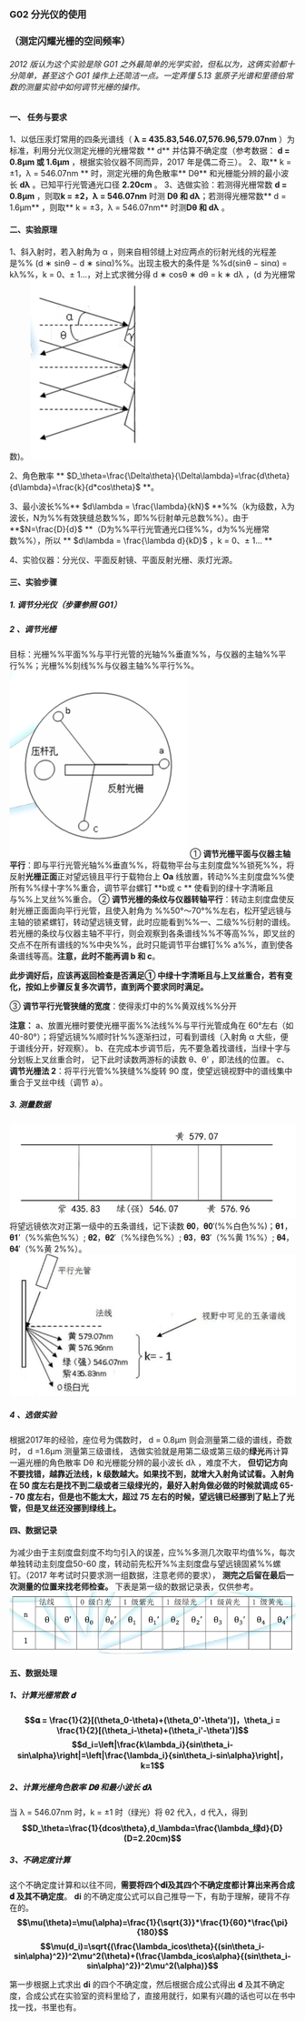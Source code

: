 ###  G02  分光仪的使用
### （测定闪耀光栅的空间频率）

###### 2012 版认为这个实验是除 G01 之外最简单的光学实验，但私以为，这俩实验都十分简单，甚至这个 G01 操作上还简洁一点。一定弄懂 5.13 氢原子光谱和里德伯常数的测量实验中如何调节光栅的操作。

#### 一、 任务与要求
1、以低压汞灯常用的四条光谱线（ **λ = 435.83,546.07,576.96,579.07nm** ）为标准，利用分光仪测定光栅的光栅常数 ** d**  并估算不确定度（参考数据： **d = 0.8µm 或 1.6µm** ，根据实验仪器不同而异，2017 年是偶二奇三）。
2、取** k = ±1，λ = 546.07nm ** 时，测定光栅的角色散率** Dθ** 和光栅能分辨的最小波长 **dλ** 。已知平行光管通光口径  **2.20cm** 。
3、选做实验：若测得光栅常数 **d = 0.8µm** ，则取**k = ±2，λ = 546.07nm**  时测  **Dθ
和 dλ**；若测得光栅常数** d = 1.6µm** ，则取** k = ±3，λ = 546.07nm**  时测**Dθ 和
dλ** 。

#### 二、实验原理
1、斜入射时，若入射角为 α ，则来自相邻缝上对应两点的衍射光线的光程差是%% (d ∗ sinθ − d ∗ sinα)%%。出现主极大的条件是 %%d(sinθ − sinα) = kλ%%，k = 0、± 1…，对上式求微分得 d ∗ cosθ ∗ dθ = k ∗ dλ ，(d 为光栅常数)。
![](image\G02_1.png)

2、角色散率 ** $D_\theta=\frac{\Delta\theta}{\Delta\lambda}=\frac{d\theta}{d\lambda}=\frac{k}{d*cos\theta}$ **。

3、最小波长%%** $d\lambda = \frac{\lambda}{kN}$ **%%（k为级数，λ为波长，N为%%有效狭缝总数%%，即%%衍射单元总数%%）。由于 **$N=\frac{D}{d}$ **（D为%%平行光管通光口径%%，d为%%光栅常数%%），所以 ** $d\lambda = \frac{\lambda d}{kD}$ ，k = 0、± 1… **

4、实验仪器：分光仪、平面反射镜、平面反射光栅、汞灯光源。

#### 三、实验步骤

##### 1. 调节分光仪（步骤参照 G01）

#####  2 、调节光栅
目标：光栅%%平面%%与平行光管的光轴%%垂直%%，与仪器的主轴%%平行%%；光栅%%刻线%%与仪器主轴%%平行%%。
![](image\G02_2.png)
① **调节光栅平面与仪器主轴平行**：即与平行光管光轴%%垂直%%，将载物平台与主刻度盘%%锁死%%，将反射**光栅正面**正对望远镜且平行于载物台上 **Oa**  线放置，转动%%主刻度盘%%使所有%%绿十字%%重合，调节平台螺钉 **b或 c ** 使看到的绿十字清晰且与%%上叉丝%%重合。
② **调节光栅的条纹与仪器转轴平行**：转动主刻度盘使反射光栅正面面向平行光管，且使入射角为 %%50°～70°%%左右，松开望远镜与主轴的锁紧螺钉，转动望远镜支臂，此时应能看到%%一、二级%%衍射的谱线。若光栅的条纹与仪器主轴不平行，则会观察到各条谱线%%不等高%%，即叉丝的交点不在所有谱线的%%中央%%，此时只能调节平台螺钉%% a%%，直到使各条谱线等高。**注意，此时不能再调 b 和 c**。

**此步调好后，应该再返回检查是否满足① 中绿十字清晰且与上叉丝重合，若有变化，按如上步骤反复多次调节，直到两个要求同时满足。**

③ **调节平行光管狭缝的宽度**：使得汞灯中的%%黄双线%%分开

**注意：**
a、放置光栅时要使光栅平面%%法线%%与平行光管成角在 60°左右（如 40-80°）；将望远镜%%顺时针%%逐渐扫过，可看到谱线（入射角 α 大些，便于谱线分开，好观察）。
b、在完成本步调节后，先不要急着找谱线，当绿十字与分划板上叉丝重合时， 记下此时读数两游标的读数 θ、θ’ ，即法线的位置。
c、 **调节光栅法 2**：将平行光管%%狭缝%%旋转 90 度，使望远镜视野中的谱线集中重合于叉丝中线（调节 a）。

#####  3. 测量数据

![](image\G02_3.png)
将望远镜依次对正第一级中的五条谱线，记下读数  𝛉𝟎，𝛉𝟎′(%%白色%%)；𝛉𝟏，𝛉𝟏′（%%紫色%%）; 𝛉𝟐，𝛉𝟐′（%%绿色%%）; 𝛉𝟑，𝛉𝟑′（%%黄 1%%）;  𝛉𝟒，𝛉𝟒′（%%黄 2%%）。
![](image\G02_4.png)

#####  4 、选做实验
根据2017年的经验，座位号为偶数时， d = 0.8µm  则会测量第二级的谱线，奇数时， d =1.6µm  测量第三级谱线，
选做实验就是用第二级或第三级的**绿光**再计算一遍光栅的角色散率 Dθ 和光栅能分辨的最小波长 dλ ，难度不大， **但切记方向不要找错，越靠近法线，k 级数越大。如果找不到，就增大入射角试试看。入射角在 50 度左右是找不到二级或者三级绿光的，最好入射角做必做的时候就调成 65- - 70 度左右，但是也不能太大，超过 75 左右的时候，望远镜已经挪到了贴上了光管，但是叉丝还没挪到绿线上。**

#### 四、数据记录
为减少由于主刻度盘刻度不均匀引入的误差，应%%多测几次取平均值%%，每次单独转动主刻度盘50-60 度，转动前先松开%%主刻度盘与望远镜固紧%%螺钉。（2017 年考试时只要求测一组数据，注意老师的要求）， **测完之后留在最后一次测量的位置来找老师检查。**
下表是第一级的数据记录表，仅供参考。
![](image\G02_5.png)

#### 五、数据处理

##### 1、计算光栅常数 𝐝
**$$𝛂 = \frac{1}{2}[(\theta_0-\theta)+(\theta_0'-\theta')]，\theta_i = \frac{1}{2}[(\theta_i-\theta)+(\theta_i'-\theta')]$$**
**$$d_i=\left|\frac{k\lambda_i}{sin\theta_i-sin\alpha}\right|=\left|\frac{\lambda_i}{sin\theta_i-sin\alpha}\right|，k=1$$**

##### 2、计算光栅角色散率 𝐃𝛉  和最小波长 𝐝𝛌
当 λ = 546.07nm 时，k = ±1 时（绿光）将 θ2 代入，d 代入，得到
**$$D_\theta=\frac{1}{dcos\theta},d_\lambda=\frac{\lambda_绿d}{D}(D=2.20cm)$$**

##### 3、不确定度计算
这个不确定度计算和以往不同，**需要将四个𝐝𝐢及其四个不确定度都计算出来再合成 𝐝 及其不确定度**。 𝐝𝐢 的不确定度公式可以自己推导一下，有助于理解，硬背不存在的。
**$$\mu(\theta)=\mu(\alpha)=\frac{1}{\sqrt{3}}*\frac{1}{60}*\frac{\pi}{180}$$**
**$$\mu(d_i)=\sqrt{(\frac{\lambda_icos\theta}{(sin\theta_i-sin\alpha)^2})^2\mu^2(\theta)+(\frac{\lambda_icos\alpha}{(sin\theta_i-sin\alpha)^2})^2\mu^2(\alpha)}$$**

第一步根据上式求出 𝐝𝐢 的四个不确定度，然后根据合成公式得出 𝐝 及其不确定度，合成公式在实验室的资料里给了，直接用就行，如果有兴趣的话也可以在书中找一找，书里也有。




